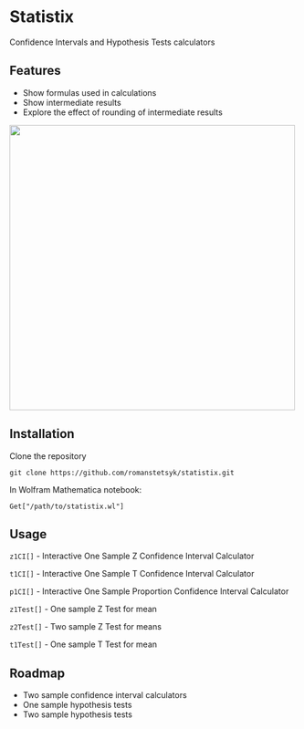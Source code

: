 # Statistix

Confidence Intervals and Hypothesis Tests calculators

## Features

- Show formulas used in calculations
- Show intermediate results
- Explore the effect of rounding of intermediate results

<img src="https://i.imgur.com/54NeEK3.png" width="500">

## Installation

Clone the repository

`git clone https://github.com/romanstetsyk/statistix.git`

In Wolfram Mathematica notebook:

`Get["/path/to/statistix.wl"]`

## Usage

`z1CI[]` - Interactive One Sample Z Confidence Interval Calculator

`t1CI[]` - Interactive One Sample T Confidence Interval Calculator

`p1CI[]` - Interactive One Sample Proportion Confidence Interval Calculator

`z1Test[]` - One sample Z Test for mean

`z2Test[]` - Two sample Z Test for means

`t1Test[]` - One sample T Test for mean

## Roadmap

- Two sample confidence interval calculators
- One sample hypothesis tests
- Two sample hypothesis tests

